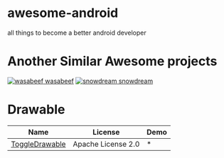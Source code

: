 # awesome-android
all things to become a better android developer

# Another Similar Awesome projects
[![wasabeef](https://avatars0.githubusercontent.com/u/1833474?v=3&s=32) wasabeef](https://github.com/wasabeef/awesome-android-ui)
[![snowdream](https://avatars3.githubusercontent.com/u/737958?v=3&s=32) snowdream](https://github.com/snowdream/awesome-android)


Drawable
========
Name | License | Demo
-----|---------|-----
[ToggleDrawable](https://github.com/renaudcerrato/ToggleDrawable) | Apache License 2.0 | *

